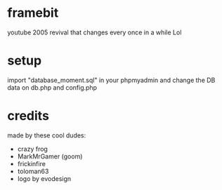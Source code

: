 # framebit
youtube 2005 revival that changes every once in a while Lol

# setup
import "database_moment.sql" in your phpmyadmin and change the DB data on db.php and config.php

# credits
made by these cool dudes:
* crazy frog
* MarkMrGamer (goom)
* frickinfire
* toloman63
* logo by evodesign
